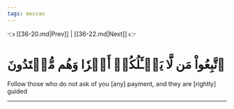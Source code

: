 ```yaml
---
tags: meccan
---
```


👈 [[36-20.md|Prev]] | [[36-22.md|Next]] 👉

# ٱتَّبِعُواْ مَن لَّا يَسۡـَٔلُكُمۡ أَجۡرٗا وَهُم مُّهۡتَدُونَ

Follow those who do not ask of you [any] payment, and they are [rightly] guided

---

